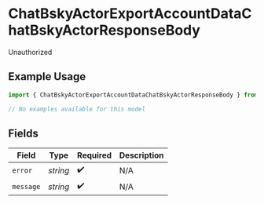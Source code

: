 # ChatBskyActorExportAccountDataChatBskyActorResponseBody

Unauthorized

## Example Usage

```typescript
import { ChatBskyActorExportAccountDataChatBskyActorResponseBody } from "bluesky/models/errors";

// No examples available for this model
```

## Fields

| Field              | Type               | Required           | Description        |
| ------------------ | ------------------ | ------------------ | ------------------ |
| `error`            | *string*           | :heavy_check_mark: | N/A                |
| `message`          | *string*           | :heavy_check_mark: | N/A                |